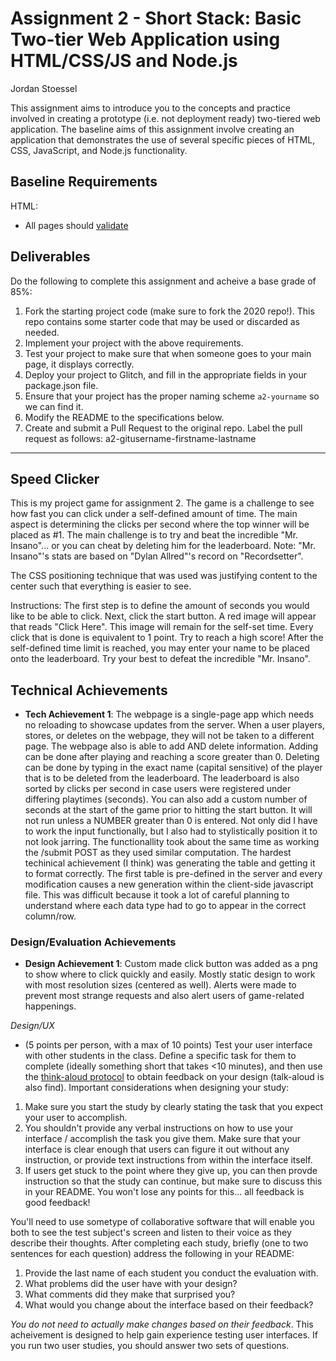 Assignment 2 - Short Stack: Basic Two-tier Web Application using HTML/CSS/JS and Node.js  
===

Jordan Stoessel

This assignment aims to introduce you to the concepts and practice involved in creating a prototype (i.e. not deployment ready) two-tiered web application. The baseline aims of this assignment involve creating an application that demonstrates the use of several specific pieces of HTML, CSS, JavaScript, and Node.js functionality.

Baseline Requirements
---

HTML:
- All pages should [validate](https://validator.w3.org)


Deliverables
---
Do the following to complete this assignment and acheive a base grade of 85%:

1. Fork the starting project code (make sure to fork the 2020 repo!). This repo contains some starter code that may be used or discarded as needed.
2. Implement your project with the above requirements.
3. Test your project to make sure that when someone goes to your main page, it displays correctly.
4. Deploy your project to Glitch, and fill in the appropriate fields in your package.json file.
5. Ensure that your project has the proper naming scheme `a2-yourname` so we can find it.
6. Modify the README to the specifications below.
7. Create and submit a Pull Request to the original repo. Label the pull request as follows: a2-gitusername-firstname-lastname

---

## Speed Clicker
This is my project game for assignment 2. The game is a challenge to see how fast you can click under a self-defined amount of time. The main aspect is determining the clicks per second where the top winner will be placed as #1. The main challenge is to try and beat the incredible "Mr. Insano"... or you can cheat by deleting him for the leaderboard. Note: "Mr. Insano"'s stats are based on "Dylan Allred"'s record on "Recordsetter". 

The CSS positioning technique that was used was justifying content to the center such that everything is easier to see. 

Instructions: The first step is to define the amount of seconds you would like to be able to click. Next, click the start button. A red image will appear that reads "Click Here". This image will remain for the self-set time. Every click that is done is equivalent to 1 point. Try to reach a high score! After the self-defined time limit is reached, you may enter your name to be placed onto the leaderboard. Try your best to defeat the incredible "Mr. Insano". 

## Technical Achievements
- **Tech Achievement 1**: 
The webpage is a single-page app which needs no reloading to showcase updates from the server. When a user players, stores, or deletes on the webpage, they will not be taken to a different page. The webpage also is able to add AND delete information. Adding can be done after playing and reaching a score greater than 0. Deleting can be done by typing in the exact name (capital sensitive) of the player that is to be deleted from the leaderboard. The leaderboard is also sorted by clicks per second in case users were registered under differing playtimes (seconds). You can also add a custom number of seconds at the start of the game prior to hitting the start button. It will not run unless a NUMBER greater than 0 is entered. Not only did I have to work the input functionally, but I also had to stylistically position it to not look jarring. The functionallity took about the same time as working the /submit POST as they used similar computation. The hardest techinical achievement (I think) was generating the table and getting it to format correctly. The first table is pre-defined in the server and every modification causes a new generation within the client-side javascript file. This was difficult because it took a lot of careful planning to understand where each data type had to go to appear in the correct column/row. 

### Design/Evaluation Achievements
- **Design Achievement 1**: 
Custom made click button was added as a png to show where to click quickly and easily. Mostly static design to work with most resolution sizes (centered as well). Alerts were made to prevent most strange requests and also alert users of game-related happenings. 

*Design/UX*
- (5 points per person, with a max of 10 points) Test your user interface with other students in the class. Define a specific task for them to complete (ideally something short that takes <10 minutes), and then use the [think-aloud protocol](https://en.wikipedia.org/wiki/Think_aloud_protocol) to obtain feedback on your design (talk-aloud is also find). Important considerations when designing your study:

1. Make sure you start the study by clearly stating the task that you expect your user to accomplish.
2. You shouldn't provide any verbal instructions on how to use your interface / accomplish the task you give them. Make sure that your interface is clear enough that users can figure it out without any instruction, or provide text instructions from within the interface itself. 
3. If users get stuck to the point where they give up, you can then provde instruction so that the study can continue, but make sure to discuss this in your README. You won't lose any points for this... all feedback is good feedback!

You'll need to use sometype of collaborative software that will enable you both to see the test subject's screen and listen to their voice as they describe their thoughts. After completing each study, briefly (one to two sentences for each question) address the following in your README:

1. Provide the last name of each student you conduct the evaluation with.
2. What problems did the user have with your design?
3. What comments did they make that surprised you?
4. What would you change about the interface based on their feedback?

*You do not need to actually make changes based on their feedback*. This acheivement is designed to help gain experience testing user interfaces. If you run two user studies, you should answer two sets of questions. 